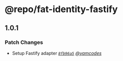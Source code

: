 # @repo/fat-identity-fastify

## 1.0.1

### Patch Changes

- Setup Fastify adapter _[`8fb96a5`](https://github.com/yamcodes/firebase-auth-test/commit/8fb96a5dcfd79ac81bb62da9a72112b2d263bf5a) [@yamcodes](https://github.com/yamcodes)_

